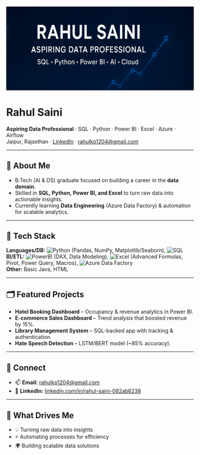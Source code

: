 <p align="center">
  <img src="https://github.com/Rahul120402/Rahul120402/blob/main/Cover%20Image.png" 
       alt="Rahul Saini — Aspiring Data Professional" 
       style="max-width:100%; height:auto;/>
</p>

<div align="center">
  
# Rahul Saini
**Aspiring Data Professional** · SQL · Python · Power BI · Excel · Azure · Airflow  
Jaipur, Rajasthan · [LinkedIn](https://www.linkedin.com/in/rahul-saini-082ab6238/) · rahulkp1204@gmail.com  

</div>

---

## 👋 About Me
- B.Tech (AI & DS) graduate focused on building a career in the **data domain**.  
- Skilled in **SQL, Python, Power BI, and Excel** to turn raw data into actionable insights.  
- Currently learning **Data Engineering** (Azure Data Factory) & automation for scalable analytics.  

---

## 🧰 Tech Stack
**Languages/DB:** ![Python](https://img.shields.io/badge/Python-3776AB?logo=python&logoColor=white) (Pandas, NumPy, Matplotlib/Seaborn), ![SQL](https://img.shields.io/badge/SQL-025E8C?logo=postgresql&logoColor=white)  
**BI/ETL:** ![PowerBI](https://img.shields.io/badge/Power%20BI-F2C811?logo=powerbi&logoColor=black) (DAX, Data Modeling), ![Excel](https://img.shields.io/badge/Excel-217346?logo=microsoft-excel&logoColor=white) (Advanced Formulas, Pivot, Power Query, Macros), ![Azure](https://img.shields.io/badge/Azure-0078D4?logo=microsoft-azure&logoColor=white) Data Factory  
**Other:** Basic Java, HTML  

---

## 🗂️ Featured Projects
- **Hotel Booking Dashboard** – Occupancy & revenue analytics in Power BI.  
- **E-commerce Sales Dashboard** – Trend analysis that boosted revenue by 15%.  
- **Library Management System** – SQL-backed app with tracking & authentication.  
- **Hate Speech Detection** – LSTM/BERT model (~85% accuracy).  

---

## 🤝 Connect
- 📫 **Email:** [rahulkp1204@gmail.com](mailto:rahulkp1204@gmail.com)  
- 🔗 **LinkedIn:** [linkedin.com/in/rahul-saini-082ab6238](https://www.linkedin.com/in/rahul-saini-082ab6238/)  

---

## 🎯 What Drives Me
- 💡 Turning raw data into insights  
- ⚡ Automating processes for efficiency  
- 🌍 Building scalable data solutions 

